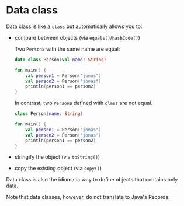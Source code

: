 # Data class

Data class is like a `class` but automatically allows you to:

* compare between objects (via `equals()`/`hashCode()`)

    Two `Person`s with the same name are equal:

    ```kotlin
    data class Person(val name: String)

    fun main() {
        val person1 = Person("jonas")
        val person2 = Person("jonas")
        println(person1 == person2)
    }
    ```

    In contrast, two `Person`s defined with `class` are not equal.

    ```kotlin
    class Person(name: String)

    fun main() {
        val person1 = Person("jonas")
        val person2 = Person("jonas")
        println(person1 == person2)
    }
    ```

* stringify the object (via `toString()`)
* copy the existing object (via `copy()`)

Data class is also the idiomatic way to define objects that contains only data.

Note that data classes, however, do not translate to Java's Records.
